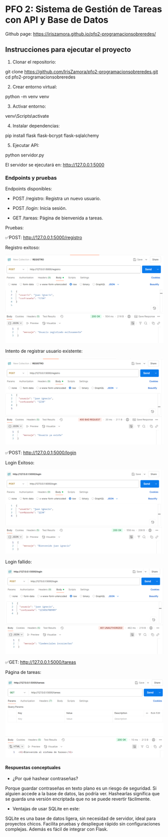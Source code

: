 # PFO 2: Sistema de Gestión de Tareas con API y Base de Datos

Github page: https://iriszamora.github.io/pfo2-programacionsobreredes/

## Instrucciones para ejecutar el proyecto

1. Clonar el repositorio:

git clone https://github.com/IrisZamora/pfo2-programacionsobreredes.git
cd pfo2-programacionsobreredes

2. Crear entorno virtual:

python -m venv venv

3. Activar entorno:

venv\Scripts\activate

4. Instalar dependencias: 

pip install flask flask-bcrypt flask-sqlalchemy

5. Ejecutar API: 

python servidor.py

El servidor se ejecutará en: http://127.0.0.1:5000

### Endpoints y pruebas

Endpoints disponibles:

- POST /registro: Registra un nuevo usuario.

- POST /login: Inicia sesión.

- GET /tareas: Página de bienvenida a tareas.


Pruebas:

✅POST: http://127.0.0.1:5000/registro

Registro exitoso:

![Registro exitoso](capturas/registroExitoso.png)

Intento de registrar usuario existente:

![Registro usuario existente](capturas/usuarioExiste.png)

✅POST: http://127.0.0.1:5000/login

Login Exitoso:

![Login Exitoso](capturas/loginExitoso.png)

Login fallido:

![Login fallido](capturas/credencialesIncorrectas.png)

✅GET: http://127.0.0.1:5000/tareas

Página de tareas:

![Tareas bienvenida](capturas/pantallaTareas.png)


#### Respuestas conceptuales

- ¿Por qué hashear contraseñas?

Porque guardar contraseñas en texto plano es un riesgo de seguridad. Si alguien accede a la base de datos, las podría ver. Hashearlas significa que se guarda una versión encriptada que no se puede revertir fácilmente.

- Ventajas de usar SQLite en este:

SQLite es una base de datos ligera, sin necesidad de servidor, ideal para proyectos chicos. Facilita pruebas y despliegue rápido sin configuraciones complejas. Además es fácil de integrar con Flask.





